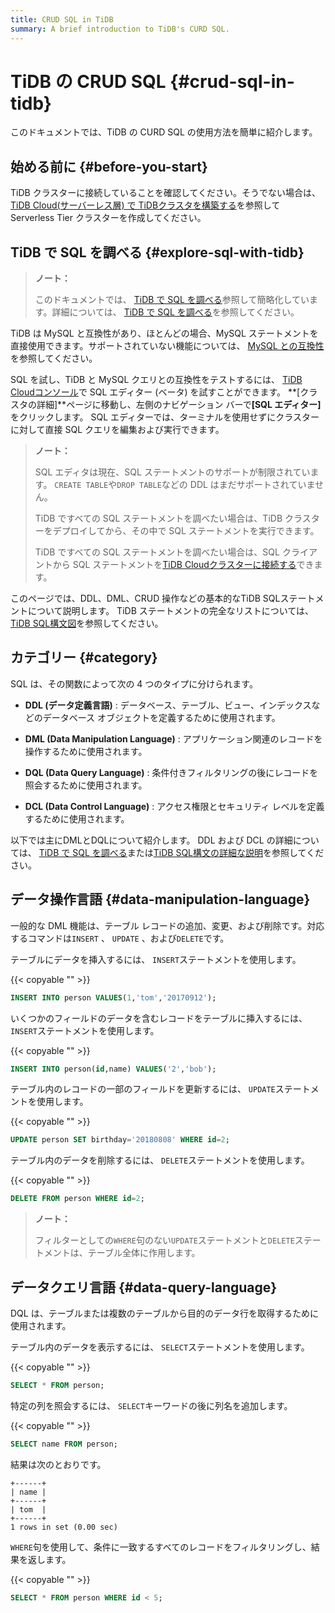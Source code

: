 ```yaml
---
title: CRUD SQL in TiDB
summary: A brief introduction to TiDB's CURD SQL.
---
```


# TiDB の CRUD SQL {#crud-sql-in-tidb}

このドキュメントでは、TiDB の CURD SQL の使用方法を簡単に紹介します。

## 始める前に {#before-you-start}

TiDB クラスターに接続していることを確認してください。そうでない場合は、 [TiDB Cloud(サーバーレス層) で TiDBクラスタを構築する](/develop/dev-guide-build-cluster-in-cloud.md#step-1-create-a-serverless-tier-cluster)を参照して Serverless Tier クラスターを作成してください。

## TiDB で SQL を調べる {#explore-sql-with-tidb}

> **ノート：**
>
> このドキュメントでは、 [TiDB で SQL を調べる](/basic-sql-operations.md)参照して簡略化しています。詳細については、 [TiDB で SQL を調べる](/basic-sql-operations.md)を参照してください。

TiDB は MySQL と互換性があり、ほとんどの場合、MySQL ステートメントを直接使用できます。サポートされていない機能については、 [MySQL との互換性](/mysql-compatibility.md#unsupported-features)を参照してください。

SQL を試し、TiDB と MySQL クエリとの互換性をテストするには、 [TiDB Cloudコンソール](https://tidbcloud.com/)で SQL エディター (ベータ) を試すことができます。 **[クラスタの詳細]**ページに移動し、左側のナビゲーション バーで<strong>[SQL エディター]</strong>をクリックします。 SQL エディターでは、ターミナルを使用せずにクラスターに対して直接 SQL クエリを編集および実行できます。

> **ノート：**
>
> SQL エディタは現在、SQL ステートメントのサポートが制限されています。 `CREATE TABLE`や`DROP TABLE`などの DDL はまだサポートされていません。
>
> <CustomContent platform="tidb">
>
> TiDB ですべての SQL ステートメントを調べたい場合は、TiDB クラスターをデプロイしてから、その中で SQL ステートメントを実行できます。
>
> </CustomContent>
>
> <CustomContent platform="tidb-cloud">
>
> TiDB ですべての SQL ステートメントを調べたい場合は、SQL クライアントから SQL ステートメントを[TiDB Cloudクラスターに接続する](/tidb-cloud/connect-to-tidb-cluster.md)できます。
>
> </CustomContent>

このページでは、DDL、DML、CRUD 操作などの基本的なTiDB SQLステートメントについて説明します。 TiDB ステートメントの完全なリストについては、 [TiDB SQL構文図](https://pingcap.github.io/sqlgram/)を参照してください。

## カテゴリー {#category}

SQL は、その関数によって次の 4 つのタイプに分けられます。

-   **DDL (データ定義言語)** : データベース、テーブル、ビュー、インデックスなどのデータベース オブジェクトを定義するために使用されます。

-   **DML (Data Manipulation Language)** : アプリケーション関連のレコードを操作するために使用されます。

-   **DQL (Data Query Language)** : 条件付きフィルタリングの後にレコードを照会するために使用されます。

-   **DCL (Data Control Language)** : アクセス権限とセキュリティ レベルを定義するために使用されます。

以下では主にDMLとDQLについて紹介します。 DDL および DCL の詳細については、 [TiDB で SQL を調べる](/basic-sql-operations.md)または[TiDB SQL構文の詳細な説明](https://pingcap.github.io/sqlgram/)を参照してください。

## データ操作言語 {#data-manipulation-language}

一般的な DML 機能は、テーブル レコードの追加、変更、および削除です。対応するコマンドは`INSERT` 、 `UPDATE` 、および`DELETE`です。

テーブルにデータを挿入するには、 `INSERT`ステートメントを使用します。

{{< copyable "" >}}

```sql
INSERT INTO person VALUES(1,'tom','20170912');
```

いくつかのフィールドのデータを含むレコードをテーブルに挿入するには、 `INSERT`ステートメントを使用します。

{{< copyable "" >}}

```sql
INSERT INTO person(id,name) VALUES('2','bob');
```

テーブル内のレコードの一部のフィールドを更新するには、 `UPDATE`ステートメントを使用します。

{{< copyable "" >}}

```sql
UPDATE person SET birthday='20180808' WHERE id=2;
```

テーブル内のデータを削除するには、 `DELETE`ステートメントを使用します。

{{< copyable "" >}}

```sql
DELETE FROM person WHERE id=2;
```

> **ノート：**
>
> フィルターとしての`WHERE`句のない`UPDATE`ステートメントと`DELETE`ステートメントは、テーブル全体に作用します。

## データクエリ言語 {#data-query-language}

DQL は、テーブルまたは複数のテーブルから目的のデータ行を取得するために使用されます。

テーブル内のデータを表示するには、 `SELECT`ステートメントを使用します。

{{< copyable "" >}}

```sql
SELECT * FROM person;
```

特定の列を照会するには、 `SELECT`キーワードの後に列名を追加します。

{{< copyable "" >}}

```sql
SELECT name FROM person;
```

結果は次のとおりです。

```
+------+
| name |
+------+
| tom  |
+------+
1 rows in set (0.00 sec)
```

`WHERE`句を使用して、条件に一致するすべてのレコードをフィルタリングし、結果を返します。

{{< copyable "" >}}

```sql
SELECT * FROM person WHERE id < 5;
```
